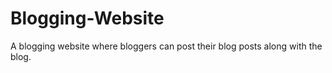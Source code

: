# Blogging-Website
A blogging website where bloggers can post their blog posts along with the blog.
